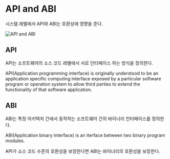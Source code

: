 # API and ABI

시스템 레벨에서 API와 ABI는 호환성에 영향을 준다.

![API and ABI](https://upload.wikimedia.org/wikipedia/commons/thumb/6/68/Linux_kernel_interfaces.svg/1280px-Linux_kernel_interfaces.svg.png)

## API

API는 소프트웨어의 소스 코드 레벨에서 서로 인터페이스 하는 방식을 정의한다.

API(Application programming interface) is originally understood to be an application specific computing interface exposed by a particular software program or operation system to allow third parties to extend the functionality of that software application.

## ABI

ABI는 특정 아키텍처 간에서 동작하는 소프트웨어 간의 바이너리 인터페이스를 정의한다.

ABI(Application binary interface) is an iterface between two binary program modules.

API가 소스 코드 수준의 호환성을 보장한다면 ABI는 바이너리의 호환성을 보장한다.

